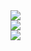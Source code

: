 
<div><img src="https://github.com/jingom368/oumtt/assets/67932739/e03c6766-908e-4281-99ab-4ec08456938f"></div>
<div><img src="https://github.com/jingom368/oumtt/assets/67932739/834037f7-a695-425c-9618-ce3656a78c5e"></div>
<div><img src="https://github.com/jingom368/oumtt/assets/67932739/84d013a6-51eb-4b1a-9699-75885195e6c4"></div>
